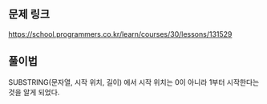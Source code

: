 ## 문제 링크

https://school.programmers.co.kr/learn/courses/30/lessons/131529

## 풀이법

SUBSTRING(문자열, 시작 위치, 길이) 에서 시작 위치는 0이 아니라 1부터 시작한다는 것을 알게 되었다.




